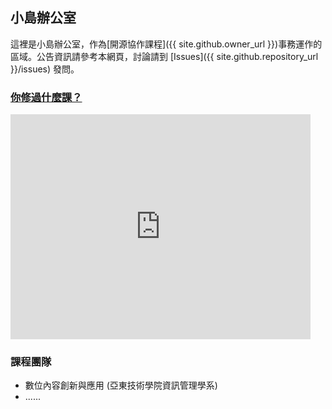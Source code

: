 ## 小島辦公室
這裡是小島辦公室，作為[開源協作課程]({{ site.github.owner_url }})事務運作的區域。公告資訊請參考本網頁，討論請到 [Issues]({{ site.github.repository_url }}/issues) 發問。

### [你修過什麼課？](https://gitpitch.com/mini-island/mini-island.github.io)

<iframe width='480' height='360' src='https://gitpitch.com/mini-island/mini-island.github.io/master?grs=github&t=white' frameborder='0' allowfullscreen></iframe>

### 課程團隊
* 數位內容創新與應用 (亞東技術學院資訊管理學系)
* ......
